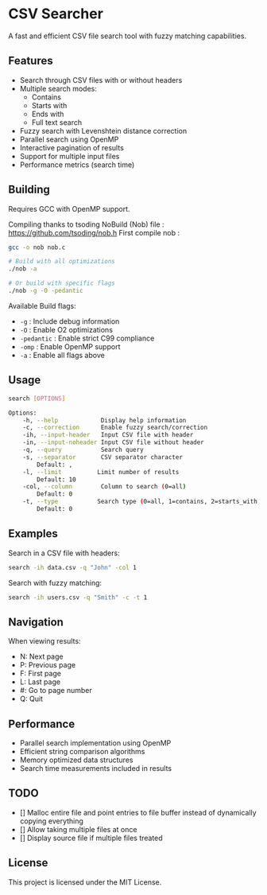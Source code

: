 # CSV Searcher

A fast and efficient CSV file search tool with fuzzy matching capabilities.

## Features

- Search through CSV files with or without headers
- Multiple search modes:
  - Contains
  - Starts with
  - Ends with 
  - Full text search
- Fuzzy search with Levenshtein distance correction
- Parallel search using OpenMP
- Interactive pagination of results
- Support for multiple input files
- Performance metrics (search time)

## Building

Requires GCC with OpenMP support.

Compiling thanks to tsoding NoBuild (Nob) file : https://github.com/tsoding/nob.h
First compile nob :

```bash
gcc -o nob nob.c
```

```bash
# Build with all optimizations
./nob -a

# Or build with specific flags
./nob -g -O -pedantic
```

Available Build flags:
- `-g`        : Include debug information
- `-O`        : Enable O2 optimizations
- `-pedantic` : Enable strict C99 compliance
- `-omp`      : Enable OpenMP support 
- `-a`        : Enable all flags above

## Usage

```bash
search [OPTIONS] 

Options:
    -h, --help            Display help information
    -c, --correction      Enable fuzzy search/correction
    -ih, --input-header   Input CSV file with header
    -in, --input-noheader Input CSV file without header
    -q, --query           Search query
    -s, --separator       CSV separator character
        Default: ,
    -l, --limit          Limit number of results
        Default: 10
    -col, --column        Column to search (0=all)
        Default: 0
    -t, --type           Search type (0=all, 1=contains, 2=starts_with, 3=ends_with)
        Default: 0
```

## Examples

Search in a CSV file with headers:
```bash
search -ih data.csv -q "John" -col 1
```

Search with fuzzy matching:
```bash
search -ih users.csv -q "Smith" -c -t 1
```

## Navigation

When viewing results:
- N: Next page
- P: Previous page
- F: First page
- L: Last page
- #: Go to page number
- Q: Quit

## Performance

- Parallel search implementation using OpenMP
- Efficient string comparison algorithms
- Memory optimized data structures
- Search time measurements included in results

## TODO


- [] Malloc entire file and point entries to file buffer instead of dynamically copying everything
- [] Allow taking multiple files at once
- [] Display source file if multiple files treated

## License

This project is licensed under the MIT License.